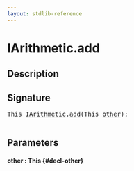 ```yaml
---
layout: stdlib-reference
---
```


# IArithmetic\.add

## Description





## Signature 

<pre>
<span class="code_keyword">This</span> <a href="/stdlib-reference/interfaces/iarithmetic-01/index" class="code_type">IArithmetic</a>.<a href="/stdlib-reference/interfaces/iarithmetic-01/add">add</a>(<span class="code_keyword">This</span> <a href="/stdlib-reference/interfaces/iarithmetic-01/add#decl-other" class="code_param">other</a>);

</pre>

## Parameters

#### other  : This {#decl-other}

